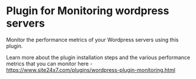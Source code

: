 
Plugin for Monitoring wordpress servers
=======================================

Monitor the performance metrics of your Wordpress servers using this plugin. 

Learn more about the plugin installation steps and the various performance metrics that you can monitor here - https://www.site24x7.com/plugins/wordpress-plugin-monitoring.html
